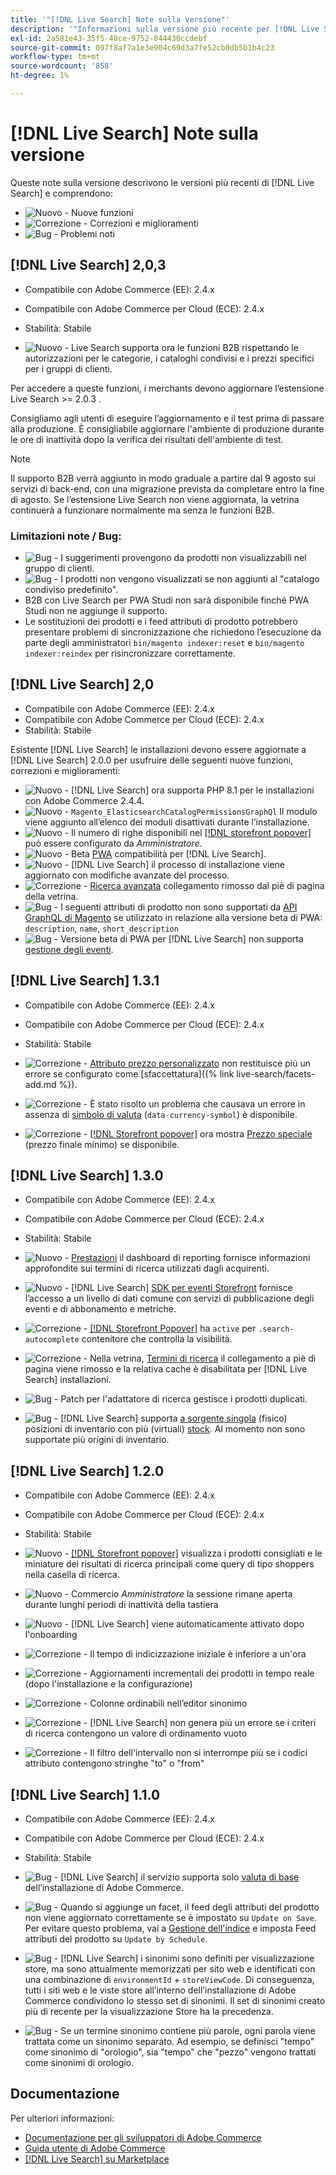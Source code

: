 ```yaml
---
title: '"[!DNL Live Search] Note sulla versione"'
description: '"Informazioni sulla versione più recente per [!DNL Live Search] da Adobe Commerce."'
exl-id: 2a581e43-35f5-48ce-9752-844430ccdebf
source-git-commit: 097f8af7a1e3e904c69d3a7fe52cb0db5b1b4c23
workflow-type: tm+mt
source-wordcount: '858'
ht-degree: 1%

---
```


# [!DNL Live Search] Note sulla versione

Queste note sulla versione descrivono le versioni più recenti di [!DNL Live Search] e comprendono:

* ![Nuovo](../assets/new.svg) - Nuove funzioni
* ![Correzione](../assets/fix.svg) - Correzioni e miglioramenti
* ![Bug](../assets/bug.svg) - Problemi noti

## [!DNL Live Search] 2,0,3

* Compatibile con Adobe Commerce (EE): 2.4.x
* Compatibile con Adobe Commerce per Cloud (ECE): 2.4.x
* Stabilità: Stabile

* ![Nuovo](../assets/new.svg) - Live Search supporta ora le funzioni B2B rispettando le autorizzazioni per le categorie, i cataloghi condivisi e i prezzi specifici per i gruppi di clienti.

Per accedere a queste funzioni, i merchants devono aggiornare l’estensione Live Search >= 2.0.3 .

Consigliamo agli utenti di eseguire l’aggiornamento e il test prima di passare alla produzione. È consigliabile aggiornare l&#39;ambiente di produzione durante le ore di inattività dopo la verifica dei risultati dell&#39;ambiente di test.

>[!NOTE]
>
>Il supporto B2B verrà aggiunto in modo graduale a partire dal 9 agosto sui servizi di back-end, con una migrazione prevista da completare entro la fine di agosto. Se l’estensione Live Search non viene aggiornata, la vetrina continuerà a funzionare normalmente ma senza le funzioni B2B.

### Limitazioni note / Bug:

* ![Bug](../assets/bug.svg) - I suggerimenti provengono da prodotti non visualizzabili nel gruppo di clienti.
* ![Bug](../assets/bug.svg) - I prodotti non vengono visualizzati se non aggiunti al &quot;catalogo condiviso predefinito&quot;.
* B2B con Live Search per PWA Studi non sarà disponibile finché PWA Studi non ne aggiunge il supporto.
* Le sostituzioni dei prodotti e i feed attributi di prodotto potrebbero presentare problemi di sincronizzazione che richiedono l’esecuzione da parte degli amministratori `bin/magento indexer:reset` e `bin/magento indexer:reindex` per risincronizzare correttamente.

## [!DNL Live Search] 2,0

* Compatibile con Adobe Commerce (EE): 2.4.x
* Compatibile con Adobe Commerce per Cloud (ECE): 2.4.x
* Stabilità: Stabile

Esistente [!DNL Live Search] le installazioni devono essere aggiornate a [!DNL Live Search] 2.0.0 per usufruire delle seguenti nuove funzioni, correzioni e miglioramenti:

* ![Nuovo](../assets/new.svg) - [!DNL Live Search] ora supporta PHP 8.1 per le installazioni con Adobe Commerce 2.4.4.
* ![Nuovo](../assets/new.svg) - `Magento_ElasticsearchCatalogPermissionsGraphQl` Il modulo viene aggiunto all’elenco dei moduli disattivati durante l’installazione.
* ![Nuovo](../assets/new.svg) - Il numero di righe disponibili nel [[!DNL storefront popover]](quick-tour.md) può essere configurato da *Amministratore*.
* ![Nuovo](../assets/new.svg) - Beta [PWA](https://developer.adobe.com/commerce/pwa-studio/) compatibilità per [!DNL Live Search].
* ![Nuovo](../assets/new.svg) - [!DNL Live Search] il processo di installazione viene aggiornato con modifiche avanzate del processo.
* ![Correzione](../assets/fix.svg) - [Ricerca avanzata](https://docs.magento.com/user-guide/catalog/search-advanced.html) collegamento rimosso dal piè di pagina della vetrina.
* ![Bug](../assets/bug.svg) - I seguenti attributi di prodotto non sono supportati da [API GraphQL di Magento](https://devdocs.magento.com/guides/v2.4/graphql) se utilizzato in relazione alla versione beta di PWA: `description`, `name`, `short_description`
* ![Bug](../assets/bug.svg) - Versione beta di PWA per [!DNL Live Search] non supporta [gestione degli eventi](https://devdocs.magento.com/shared-services/storefront-events-sdk.html).

## [!DNL Live Search] 1.3.1

* Compatibile con Adobe Commerce (EE): 2.4.x
* Compatibile con Adobe Commerce per Cloud (ECE): 2.4.x
* Stabilità: Stabile

* ![Correzione](../assets/fix.svg) - [Attributo prezzo personalizzato](https://docs.magento.com/user-guide/stores/attributes-input-types.html) non restituisce più un errore se configurato come [sfaccettatura]({% link live-search/facets-add.md %}).
* ![Correzione](../assets/fix.svg) - È stato risolto un problema che causava un errore in assenza di [simbolo di valuta](https://docs.magento.com/user-guide/stores/currency-symbols.html) (`data-currency-symbol`) è disponibile.
* ![Correzione](../assets/fix.svg) - [[!DNL Storefront popover]](storefront-popover.md) ora mostra [Prezzo speciale](https://docs.magento.com/user-guide/catalog/product-price-special.html) (prezzo finale minimo) se disponibile.

## [!DNL Live Search] 1.3.0

* Compatibile con Adobe Commerce (EE): 2.4.x
* Compatibile con Adobe Commerce per Cloud (ECE): 2.4.x
* Stabilità: Stabile

* ![Nuovo](../assets/new.svg) - [Prestazioni](performance.md) il dashboard di reporting fornisce informazioni approfondite sui termini di ricerca utilizzati dagli acquirenti.
* ![Nuovo](../assets/new.svg) - [!DNL Live Search] [SDK per eventi Storefront](https://devdocs.magento.com/shared-services/storefront-events-sdk.html) fornisce l’accesso a un livello di dati comune con servizi di pubblicazione degli eventi e di abbonamento e metriche.
* ![Correzione](../assets/fix.svg) - [[!DNL Storefront Popover]](https://devdocs.magento.com/live-search/storefront-popover.html) ha `active` per `.search-autocomplete` contenitore che controlla la visibilità.
* ![Correzione](../assets/fix.svg) - Nella vetrina, [Termini di ricerca](https://docs.magento.com/user-guide/marketing/search-terms-popular.html) il collegamento a piè di pagina viene rimosso e la relativa cache è disabilitata per [!DNL Live Search] installazioni.
* ![Bug](../assets/bug.svg) - Patch per l&#39;adattatore di ricerca gestisce i prodotti duplicati.
* ![Bug](../assets/bug.svg) - [!DNL Live Search] supporta [a sorgente singola](https://docs.magento.com/user-guide/catalog/inventory-sources.html) (fisico) posizioni di inventario con più (virtuali) [stock](https://docs.magento.com/user-guide/catalog/inventory-stock.html). Al momento non sono supportate più origini di inventario.

## [!DNL Live Search] 1.2.0

* Compatibile con Adobe Commerce (EE): 2.4.x
* Compatibile con Adobe Commerce per Cloud (ECE): 2.4.x
* Stabilità: Stabile

* ![Nuovo](../assets/new.svg) - [[!DNL Storefront popover]](storefront-popover.md) visualizza i prodotti consigliati e le miniature dei risultati di ricerca principali come query di tipo shoppers nella casella di ricerca.
* ![Nuovo](../assets/new.svg) - Commercio *Amministratore* la sessione rimane aperta durante lunghi periodi di inattività della tastiera
* ![Nuovo](../assets/new.svg) - [!DNL Live Search] viene automaticamente attivato dopo l&#39;onboarding
* ![Correzione](../assets/fix.svg) - Il tempo di indicizzazione iniziale è inferiore a un&#39;ora
* ![Correzione](../assets/fix.svg) - Aggiornamenti incrementali dei prodotti in tempo reale (dopo l&#39;installazione e la configurazione)
* ![Correzione](../assets/fix.svg) - Colonne ordinabili nell’editor sinonimo
* ![Correzione](../assets/fix.svg) - [!DNL Live Search] non genera più un errore se i criteri di ricerca contengono un valore di ordinamento vuoto
* ![Correzione](../assets/fix.svg) - Il filtro dell&#39;intervallo non si interrompe più se i codici attributo contengono stringhe &quot;to&quot; o &quot;from&quot;

## [!DNL Live Search] 1.1.0

* Compatibile con Adobe Commerce (EE): 2.4.x
* Compatibile con Adobe Commerce per Cloud (ECE): 2.4.x
* Stabilità: Stabile

* ![Bug](../assets/bug.svg) - [!DNL Live Search] il servizio supporta solo [valuta di base](https://docs.magento.com/user-guide/stores/currency-configuration.html) dell’installazione di Adobe Commerce.
* ![Bug](../assets/bug.svg) - Quando si aggiunge un facet, il feed degli attributi del prodotto non viene aggiornato correttamente se è impostato su `Update on Save`. Per evitare questo problema, vai a [Gestione dell&#39;indice](https://docs.magento.com/user-guide/system/index-management.html) e imposta Feed attributi del prodotto su `Update by Schedule`.
* ![Bug](../assets/bug.svg) - [!DNL Live Search] i sinonimi sono definiti per visualizzazione store, ma sono attualmente memorizzati per sito web e identificati con una combinazione di `environmentId` + `storeViewCode`. Di conseguenza, tutti i siti web e le viste store all’interno dell’installazione di Adobe Commerce condividono lo stesso set di sinonimi. Il set di sinonimi creato più di recente per la visualizzazione Store ha la precedenza.
* ![Bug](../assets/bug.svg) - Se un termine sinonimo contiene più parole, ogni parola viene trattata come un sinonimo separato. Ad esempio, se definisci &quot;tempo&quot; come sinonimo di &quot;orologio&quot;, sia &quot;tempo&quot; che &quot;pezzo&quot; vengono trattati come sinonimi di orologio.

## Documentazione

Per ulteriori informazioni:

* [Documentazione per gli sviluppatori di Adobe Commerce](https://devdocs.magento.com/)
* [Guida utente di Adobe Commerce](https://docs.magento.com/user-guide/)
* [[!DNL Live Search] su Marketplace](https://marketplace.magento.com/magento-live-search.html)

